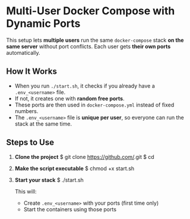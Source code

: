 # Multi-User Docker Compose with Dynamic Ports

This setup lets **multiple users** run the same `docker-compose` stack **on the same server** without port conflicts.
Each user gets **their own ports** automatically.

## How It Works

* When you run `./start.sh`, it checks if you already have a `.env_<username>` file.
* If not, it creates one with **random free ports**.
* These ports are then used in `docker-compose.yml` instead of fixed numbers.
* The `.env_<username>` file is **unique per user**, so everyone can run the stack at the same time.

## Steps to Use

1. **Clone the project**
   $ git clone https://github.com/<your-repo>.git
   $ cd <your-repo>

2. **Make the script executable**
   $ chmod +x start.sh
   
4. **Start your stack**
   $ ./start.sh

   This will:

   * Create `.env_<username>` with your ports (first time only)
   * Start the containers using those ports

